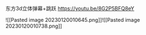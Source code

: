 东方3d立体弹幕+跳跃
https://youtu.be/8G2P5BFQ8eY

![[Pasted image 20230120010645.png]]![[Pasted image 20230120010738.png]]